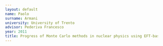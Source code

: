 ```yaml
---
layout: default 
name: Paolo
surname: Armani
university: University of Trento
advisor: Pederiva Francesco
year: 2011
title: Progress of Monte Carlo methods in nuclear physics using EFT-based NN interaction and in hypernuclear systems.
---
```

